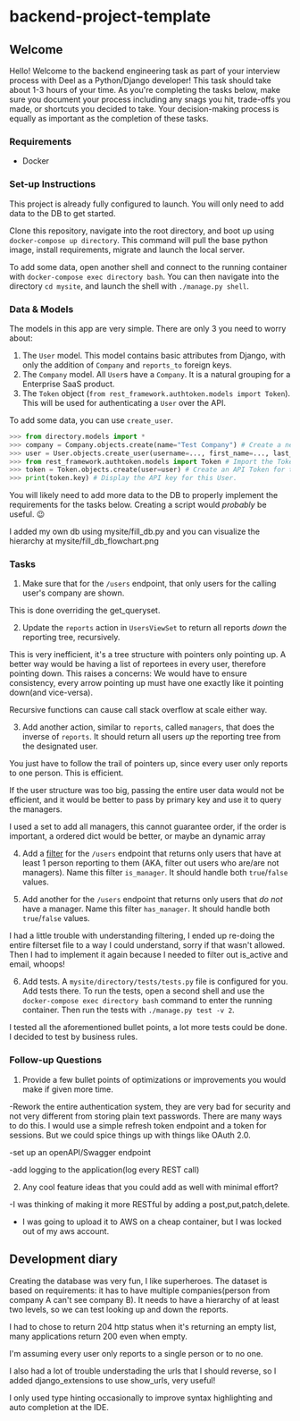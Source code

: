 # backend-project-template

## Welcome
Hello! Welcome to the backend engineering task as part of your interview process with Deel as a Python/Django developer! This task should take about 1-3 hours of your time. As you're completing the tasks below, make sure you document your process including any snags you hit, trade-offs you made, or shortcuts you decided to take. Your decision-making process is equally as important as the completion of these tasks.

### Requirements
- Docker

### Set-up Instructions
This project is already fully configured to launch. You will only need to add data to the DB to get started.

Clone this repository, navigate into the root directory, and boot up using `docker-compose up directory`. This command will pull the base python image, install requirements, migrate and launch the local server.

To add some data, open another shell and connect to the running container with `docker-compose exec directory bash`. You can then navigate into the directory `cd mysite`, and launch the shell with `./manage.py shell`.

### Data & Models
The models in this app are very simple. There are only 3 you need to worry about:
1) The `User` model. This model contains basic attributes from Django, with only the addition of `Company` and `reports_to` foreign keys.
2) The `Company` model. All `User`s have a `Company`. It is a natural grouping for a Enterprise SaaS product.
3) The `Token` object (`from rest_framework.authtoken.models import Token`). This will be used for authenticating a `User` over the API.

To add some data, you can use `create_user`.
```python
>>> from directory.models import *
>>> company = Company.objects.create(name="Test Company") # Create a new Company
>>> user = User.objects.create_user(username=..., first_name=..., last_name=..., company=company) # Add a user to the Company.
>>> from rest_framework.authtoken.models import Token # Import the Token model
>>> token = Token.objects.create(user=user) # Create an API Token for this new user.
>>> print(token.key) # Display the API key for this User.
```

You will likely need to add more data to the DB to properly implement the requirements for the tasks below. Creating a script would *probably* be useful. :wink:

I added my own db using mysite/fill_db.py and you can visualize the hierarchy at mysite/fill_db_flowchart.png

### Tasks
1) Make sure that for the `/users` endpoint, that only users for the calling user's company are shown.

This is done overriding the get_queryset.

2) Update the `reports` action in `UsersViewSet` to return all reports _down_ the reporting tree, recursively.

This is very inefficient, it's a tree structure with pointers only pointing up. A better way would be having a list of reportees in every user, therefore pointing down. This raises a concerns: We would have to ensure consistency, every arrow pointing up must have one exactly like it pointing down(and vice-versa). 

Recursive functions can cause call stack overflow at scale either way.

3) Add another action, similar to `reports`, called `managers`, that does the inverse of `reports`. It should return all users _up_ the reporting tree from the designated user.

You just have to follow the trail of pointers up, since every user only reports to one person. This is efficient. 

If the user structure was too big, passing the entire user data would not be efficient, and it would be better to pass by primary key and use it to query the managers.

I used a set to add all managers, this cannot guarantee order, if the order is important, a ordered dict would be better, or maybe an dynamic array

4) Add a [filter](https://django-filter.readthedocs.io/en/stable/guide/usage.html#the-filter) for the `/users` endpoint that returns only users that have at least 1 person reporting to them (AKA, filter out users who are/are not managers). Name this filter `is_manager`. It should handle both `true`/`false` values.

5) Add another for the `/users` endpoint that returns only users that _do not_ have a manager. Name this filter `has_manager`. It should handle both `true`/`false` values.


I had a little trouble with understanding filtering, I ended up re-doing the entire filterset file to a way I could understand, sorry if that wasn't allowed. Then I had to implement it again because I needed to filter out is_active and email, whoops!


6) Add tests. A `mysite/directory/tests/tests.py` file is configured for you. Add tests there. To run the tests, open a second shell and use the `docker-compose exec directory bash` command to enter the running container. Then run the tests with `./manage.py test -v 2`.

I tested all the aforementioned bullet points, a lot more tests could be done. I decided to test by business rules.

### Follow-up Questions
1) Provide a few bullet points of optimizations or improvements you would make if given more time.

-Rework the entire authentication system, they are very bad for security and not very different from storing plain text passwords. There are many ways to do this. I would use a simple refresh token endpoint and a token for sessions. But we could spice things up with things like OAuth 2.0.

-set up an openAPI/Swagger endpoint

-add logging to the application(log every REST call)

2) Any cool feature ideas that you could add as well with minimal effort?

-I was thinking of making it more RESTful by adding a post,put,patch,delete. 

- I was going to upload it to AWS on a cheap container, but I was locked out of my aws account.

## Development diary

Creating the database was very fun, I like superheroes. The dataset is based on requirements: it has to have multiple companies(person from company A can't see company B). It needs to have a hierarchy of at least two levels, so we can test looking up and down the reports.

I had to chose to return 204 http status when it's returning an empty list, many applications return 200 even when empty.

I'm assuming every user only reports to a single person or to no one.

I also had a lot of trouble understading the urls that I should reverse, so I added django_extensions to use show_urls, very useful!

I only used type hinting occasionally to improve syntax highlighting and auto completion at the IDE.
